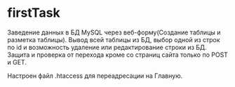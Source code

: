 # firstTask

Заведение данных в БД MySQL через веб-форму(Создание таблицы и разметка таблицы). 
Вывод всей таблицы из БД, выбор одной из строк по id и возможность удаление или 
редактирование строки из БД. Защита и проверка от перехода кроме со страниц сайта 
только по POST и GET. 

Настроен файл .htaccess для переадресации на Главную. 
